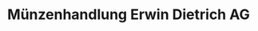 ---
title: "Münzenhandlung Erwin Dietrich AG"
url: /zuerich/muenzenhandlung-erwin-dietrich-ag/
shop: Sammler
---